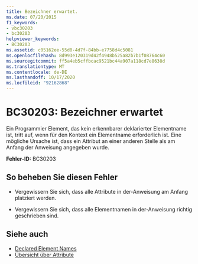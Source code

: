```yaml
---
title: Bezeichner erwartet.
ms.date: 07/20/2015
f1_keywords:
- vbc30203
- bc30203
helpviewer_keywords:
- BC30203
ms.assetid: c05162ee-55d0-4d7f-84bb-e7758d4c5081
ms.openlocfilehash: 8d993e120319d42f4948b525a82b7b1f08764c60
ms.sourcegitcommit: ff5a4eb5cffbcac9521bc44a907a118cd7e8638d
ms.translationtype: MT
ms.contentlocale: de-DE
ms.lasthandoff: 10/17/2020
ms.locfileid: "92162868"
---
```

# <a name="bc30203-identifier-expected"></a>BC30203: Bezeichner erwartet

Ein Programmier Element, das kein erkennbarer deklarierter Elementname ist, tritt auf, wenn für den Kontext ein Elementname erforderlich ist. Eine mögliche Ursache ist, dass ein Attribut an einer anderen Stelle als am Anfang der Anweisung angegeben wurde.

 **Fehler-ID:** BC30203

## <a name="to-correct-this-error"></a>So beheben Sie diesen Fehler

- Vergewissern Sie sich, dass alle Attribute in der-Anweisung am Anfang platziert werden.

- Vergewissern Sie sich, dass alle Elementnamen in der-Anweisung richtig geschrieben sind.

## <a name="see-also"></a>Siehe auch

- [Declared Element Names](../../programming-guide/language-features/declared-elements/declared-element-names.md)
- [Übersicht über Attribute](../../programming-guide/concepts/attributes/index.md)

